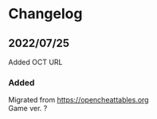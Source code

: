 # Changelog

## 2022/07/25  
Added OCT URL

### Added

Migrated from https://opencheattables.org  
Game ver. ?
